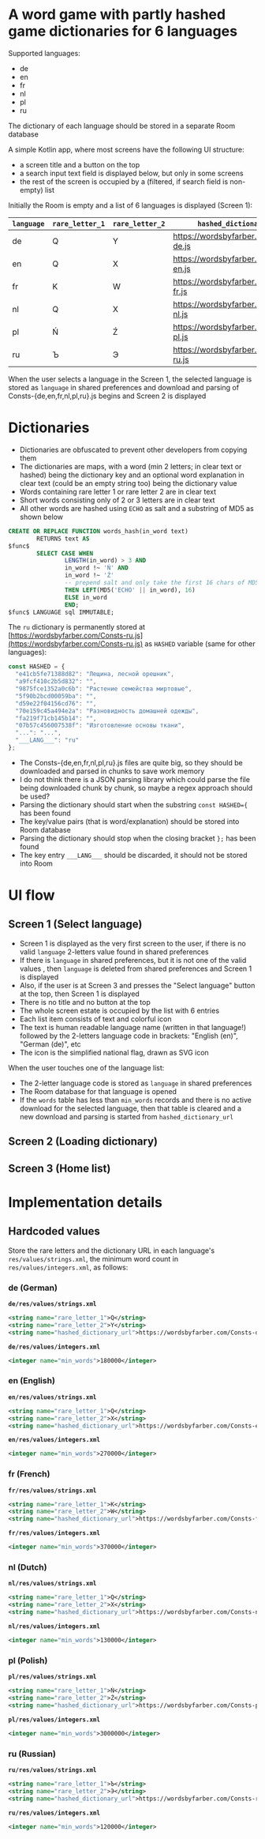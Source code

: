 # A word game with partly hashed game dictionaries for 6 languages

Supported languages:

- de
- en
- fr
- nl
- pl
- ru

The dictionary of each language should be stored in a separate Room database

A simple Kotlin app, where most screens have the following UI structure:

- a screen title and a button on the top
- a search input text field is displayed below, but only in some screens
- the rest of the screen is occupied by a (filtered, if search field is non-empty) list

Initially the Room is empty and a list of 6 languages is displayed (Screen 1):

| `language` | `rare_letter_1` | `rare_letter_2` | `hashed_dictionary_url`                | `min_words` |
| ---------- | --------------- | --------------- | -------------------------------------- | ----------- |
| de         | Q               | Y               | https://wordsbyfarber.com/Consts-de.js | 180_000     |
| en         | Q               | X               | https://wordsbyfarber.com/Consts-en.js | 270_000     |
| fr         | K               | W               | https://wordsbyfarber.com/Consts-fr.js | 370_000     |
| nl         | Q               | X               | https://wordsbyfarber.com/Consts-nl.js | 130_000     |
| pl         | Ń               | Ź               | https://wordsbyfarber.com/Consts-pl.js | 3_000_000   |
| ru         | Ъ               | Э               | https://wordsbyfarber.com/Consts-ru.js | 120_000     |

When the user selects a language in the Screen 1, the selected language is stored as `language` in shared preferences and download and parsing of Consts-{de,en,fr,nl,pl,ru}.js begins and Screen 2 is displayed

# Dictionaries

- Dictionaries are obfuscated to prevent other developers from copying them
- The dictionaries are maps, with a word (min 2 letters; in clear text or hashed) being the dictionary key and an optional word explanation in clear text (could be an empty string too) being the dictionary value
- Words containing rare letter 1 or rare letter 2 are in clear text
- Short words consisting only of 2 or 3 letters are in clear text
- All other words are hashed using `ECHO` as salt and a substring of MD5 as shown below

```sql
CREATE OR REPLACE FUNCTION words_hash(in_word text)
        RETURNS text AS
$func$
        SELECT CASE WHEN
                LENGTH(in_word) > 3 AND
                in_word !~ 'Ń' AND
                in_word !~ 'Ź'
                -- prepend salt and only take the first 16 chars of MD5
                THEN LEFT(MD5('ECHO' || in_word), 16)
                ELSE in_word
                END;
$func$ LANGUAGE sql IMMUTABLE;
```

The `ru` dictionary is permanently stored at [https://wordsbyfarber.com/Consts-ru.js](https://wordsbyfarber.com/Consts-ru.js) as `HASHED` variable (same for other languages):

```javascript
const HASHED = {
  "e41cb5fe71388d82": "Лещина, лесной орешник",
  "a9fcf410c2b5d832": "",
  "9875fce1352a0c6b": "Растение семейства миртовые",
  "5f90b2bcd00059ba": "",
  "d59e22f04156cd76": "",
  "70e159c45a494e2a": "Разновидность домашней одежды",
  "fa219f71cb145b14": "",
  "07b57c456007538f": "Изготовление основы ткани",
  "...": "...",
  "___LANG___": "ru"
};
```

- The Consts-{de,en,fr,nl,pl,ru}.js files are quite big, so they should be downloaded and parsed in chunks to save work memory
- I do not think there is a JSON parsing library which could parse the file being downloaded chunk by chunk, so maybe a regex approach should be used?
- Parsing the dictionary should start when the substring `const HASHED={` has been found
- The key/value pairs (that is word/explanation) should be stored into Room database
- Parsing the dictionary should stop when the closing bracket `};` has been found
- The key entry `___LANG___` should be discarded, it should not be stored into Room

# UI flow

## Screen 1 (Select language)

- Screen 1 is displayed as the very first screen to the user, if there is no valid `language` 2-letters value found in shared preferences
- If there is `language` in shared preferences, but it is not one of the valid values , then `language` is deleted from shared preferences and Screen 1 is displayed
- Also, if the user is at Screen 3 and presses the "Select language" button at the top, then Screen 1 is displayed
- There is no title and no button at the top
- The whole screen estate is occupied by the list with 6 entries
- Each list item consists of text and colorful icon
- The text is human readable language name (written in that language!) followed by the 2-letters language code in brackets: "English (en)", "German (de)", etc
- The icon is the simplified national flag, drawn as SVG icon

When the user touches one of the language list:

- The 2-letter language code is stored as `language` in shared preferences
- The Room database for that language is opened
- If the `words` table has less than `min_words` records and there is no active download for the selected language, then that table is cleared and a new download and parsing is started from `hashed_dictionary_url`

## Screen 2 (Loading dictionary)

## Screen 3 (Home list)

# Implementation details

## Hardcoded values

Store the rare letters and the dictionary URL in each language's `res/values/strings.xml`, the minimum word count in `res/values/integers.xml`, as follows:

### **de (German)**

**`de/res/values/strings.xml`**

```xml
<string name="rare_letter_1">Q</string>
<string name="rare_letter_2">Y</string>
<string name="hashed_dictionary_url">https://wordsbyfarber.com/Consts-de.js</string>
```

**`de/res/values/integers.xml`**

```xml
<integer name="min_words">180000</integer>
```

### **en (English)**

**`en/res/values/strings.xml`**

```xml
<string name="rare_letter_1">Q</string>
<string name="rare_letter_2">X</string>
<string name="hashed_dictionary_url">https://wordsbyfarber.com/Consts-en.js</string>
```

**`en/res/values/integers.xml`**

```xml
<integer name="min_words">270000</integer>
```

### **fr (French)**

**`fr/res/values/strings.xml`**

```xml
<string name="rare_letter_1">K</string>
<string name="rare_letter_2">W</string>
<string name="hashed_dictionary_url">https://wordsbyfarber.com/Consts-fr.js</string>
```

**`fr/res/values/integers.xml`**

```xml
<integer name="min_words">370000</integer>
```

### **nl (Dutch)**

**`nl/res/values/strings.xml`**

```xml
<string name="rare_letter_1">Q</string>
<string name="rare_letter_2">X</string>
<string name="hashed_dictionary_url">https://wordsbyfarber.com/Consts-nl.js</string>
```

**`nl/res/values/integers.xml`**

```xml
<integer name="min_words">130000</integer>
```

### **pl (Polish)**

**`pl/res/values/strings.xml`**

```xml
<string name="rare_letter_1">Ń</string>
<string name="rare_letter_2">Ź</string>
<string name="hashed_dictionary_url">https://wordsbyfarber.com/Consts-pl.js</string>
```

**`pl/res/values/integers.xml`**

```xml
<integer name="min_words">3000000</integer>
```

### **ru (Russian)**

**`ru/res/values/strings.xml`**

```xml
<string name="rare_letter_1">Ъ</string>
<string name="rare_letter_2">Э</string>
<string name="hashed_dictionary_url">https://wordsbyfarber.com/Consts-ru.js</string>
```

**`ru/res/values/integers.xml`**

```xml
<integer name="min_words">120000</integer>
```
